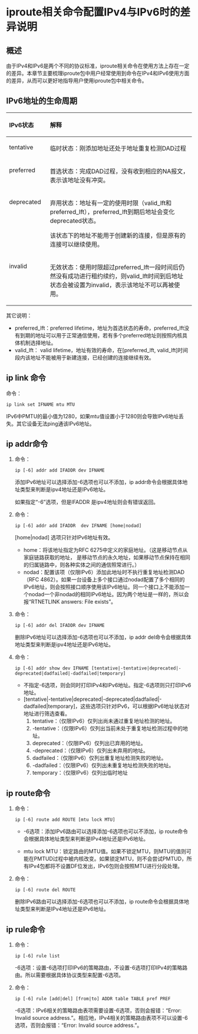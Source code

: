 # iproute相关命令配置IPv4与IPv6时的差异说明<a name="ZH-CN_TOPIC_0183013290"></a>

## 概述<a name="zh-cn_topic_0161841798_zh-cn_topic_0159090633_section9133649143112"></a>

由于IPv4和IPv6是两个不同的协议标准，iproute相关命令在使用方法上存在一定的差异。本章节主要梳理iproute包中用户经常使用到命令在IPv4和IPv6使用方面的差异，从而可以更好地指导用户使用iproute包中相关命令。

## IPv6地址的生命周期<a name="zh-cn_topic_0161841798_zh-cn_topic_0159090633_section10703103152516"></a>

<a name="zh-cn_topic_0161841798_zh-cn_topic_0159090633_table2076913233253"></a>
<table><thead align="left"><tr id="zh-cn_topic_0161841798_zh-cn_topic_0159090633_row583762317252"><th class="cellrowborder" valign="top" width="22%" id="mcps1.1.3.1.1"><p id="zh-cn_topic_0161841798_zh-cn_topic_0159090633_p2837142362517"><a name="zh-cn_topic_0161841798_zh-cn_topic_0159090633_p2837142362517"></a><a name="zh-cn_topic_0161841798_zh-cn_topic_0159090633_p2837142362517"></a><strong id="zh-cn_topic_0161841798_zh-cn_topic_0159090633_b1352931112514"><a name="zh-cn_topic_0161841798_zh-cn_topic_0159090633_b1352931112514"></a><a name="zh-cn_topic_0161841798_zh-cn_topic_0159090633_b1352931112514"></a>IPv6状态</strong></p>
</th>
<th class="cellrowborder" valign="top" width="78%" id="mcps1.1.3.1.2"><p id="zh-cn_topic_0161841798_zh-cn_topic_0159090633_p10837823172516"><a name="zh-cn_topic_0161841798_zh-cn_topic_0159090633_p10837823172516"></a><a name="zh-cn_topic_0161841798_zh-cn_topic_0159090633_p10837823172516"></a><strong id="zh-cn_topic_0161841798_zh-cn_topic_0159090633_b105031361254"><a name="zh-cn_topic_0161841798_zh-cn_topic_0159090633_b105031361254"></a><a name="zh-cn_topic_0161841798_zh-cn_topic_0159090633_b105031361254"></a>解释</strong></p>
</th>
</tr>
</thead>
<tbody><tr id="zh-cn_topic_0161841798_zh-cn_topic_0159090633_row178371023162518"><td class="cellrowborder" valign="top" width="22%" headers="mcps1.1.3.1.1 "><p id="zh-cn_topic_0161841798_zh-cn_topic_0159090633_p38371523152510"><a name="zh-cn_topic_0161841798_zh-cn_topic_0159090633_p38371523152510"></a><a name="zh-cn_topic_0161841798_zh-cn_topic_0159090633_p38371523152510"></a>tentative</p>
</td>
<td class="cellrowborder" valign="top" width="78%" headers="mcps1.1.3.1.2 "><p id="zh-cn_topic_0161841798_zh-cn_topic_0159090633_p198371423102517"><a name="zh-cn_topic_0161841798_zh-cn_topic_0159090633_p198371423102517"></a><a name="zh-cn_topic_0161841798_zh-cn_topic_0159090633_p198371423102517"></a>临时状态：刚添加地址还处于地址重复检测DAD过程</p>
</td>
</tr>
<tr id="zh-cn_topic_0161841798_zh-cn_topic_0159090633_row58376230252"><td class="cellrowborder" valign="top" width="22%" headers="mcps1.1.3.1.1 "><p id="zh-cn_topic_0161841798_zh-cn_topic_0159090633_p683716233250"><a name="zh-cn_topic_0161841798_zh-cn_topic_0159090633_p683716233250"></a><a name="zh-cn_topic_0161841798_zh-cn_topic_0159090633_p683716233250"></a>preferred</p>
</td>
<td class="cellrowborder" valign="top" width="78%" headers="mcps1.1.3.1.2 "><p id="zh-cn_topic_0161841798_zh-cn_topic_0159090633_p19837122311259"><a name="zh-cn_topic_0161841798_zh-cn_topic_0159090633_p19837122311259"></a><a name="zh-cn_topic_0161841798_zh-cn_topic_0159090633_p19837122311259"></a>首选状态：完成DAD过程，没有收到相应的NA报文，表示该地址没有冲突。</p>
</td>
</tr>
<tr id="zh-cn_topic_0161841798_zh-cn_topic_0159090633_row883712382517"><td class="cellrowborder" valign="top" width="22%" headers="mcps1.1.3.1.1 "><p id="zh-cn_topic_0161841798_zh-cn_topic_0159090633_p88371623142516"><a name="zh-cn_topic_0161841798_zh-cn_topic_0159090633_p88371623142516"></a><a name="zh-cn_topic_0161841798_zh-cn_topic_0159090633_p88371623142516"></a>deprecated</p>
</td>
<td class="cellrowborder" valign="top" width="78%" headers="mcps1.1.3.1.2 "><p id="zh-cn_topic_0161841798_zh-cn_topic_0159090633_p38372023132510"><a name="zh-cn_topic_0161841798_zh-cn_topic_0159090633_p38372023132510"></a><a name="zh-cn_topic_0161841798_zh-cn_topic_0159090633_p38372023132510"></a>弃用状态：地址有一定的使用时限（valid_lft和preferred_lft），preferred_lft到期后地址会变化deprecated状态。</p>
<p id="zh-cn_topic_0161841798_zh-cn_topic_0159090633_p4838102352510"><a name="zh-cn_topic_0161841798_zh-cn_topic_0159090633_p4838102352510"></a><a name="zh-cn_topic_0161841798_zh-cn_topic_0159090633_p4838102352510"></a>该状态下的地址不能用于创建新的连接，但是原有的连接可以继续使用。</p>
</td>
</tr>
<tr id="zh-cn_topic_0161841798_zh-cn_topic_0159090633_row16838152313252"><td class="cellrowborder" valign="top" width="22%" headers="mcps1.1.3.1.1 "><p id="zh-cn_topic_0161841798_zh-cn_topic_0159090633_p108383237254"><a name="zh-cn_topic_0161841798_zh-cn_topic_0159090633_p108383237254"></a><a name="zh-cn_topic_0161841798_zh-cn_topic_0159090633_p108383237254"></a>invalid</p>
</td>
<td class="cellrowborder" valign="top" width="78%" headers="mcps1.1.3.1.2 "><p id="zh-cn_topic_0161841798_zh-cn_topic_0159090633_p19838132372518"><a name="zh-cn_topic_0161841798_zh-cn_topic_0159090633_p19838132372518"></a><a name="zh-cn_topic_0161841798_zh-cn_topic_0159090633_p19838132372518"></a>无效状态：使用时限超过preferred_lft一段时间后仍然没有成功进行租约续约，则valid_lft时间到后地址状态会被设置为invalid，表示该地址不可以再被使用。</p>
</td>
</tr>
</tbody>
</table>

其它说明：

-   preferred\_lft：preferred lifetime，地址为首选状态的寿命，preferred\_lft没有到期的地址可以用于正常通信使用，若有多个preferred地址则按照内核具体机制选择地址。
-   valid\_lft： valid lifetime，地址有效的寿命，在\[preferred\_lft, valid\_lft\]时间段内该地址不能被用于新建连接，已经创建的连接继续有效。

## ip link 命令<a name="zh-cn_topic_0161841798_zh-cn_topic_0159090633_section188761939123014"></a>

命令：

```
ip link set IFNAME mtu MTU
```

IPv6中PMTU的最小值为1280，如果mtu值设置小于1280则会导致IPv6地址丢失。其它设备无法ping通该IPv6地址。

## ip addr命令<a name="zh-cn_topic_0161841798_zh-cn_topic_0159090633_section7725170124014"></a>

1.  命令：

    ```
    ip [-6] addr add IFADDR dev IFNAME
    ```

    添加IPv6地址可以选择添加-6选项也可以不添加，ip addr命令会根据具体地址类型来判断是ipv4地址还是IPv6地址。

    如果指定“-6”选项，但是IFADDR 是ipv4地址则会有错误返回。

2.  命令：

    ```
    ip [-6] addr add IFADDR  dev IFNAME [home|nodad]
    ```

    \[home|nodad\] 选项只针对IPv6地址有效。

    -   home：将该地址指定为RFC 6275中定义的家庭地址。（这是移动节点从家庭链路获取的地址， 是移动节点的永久地址，如果移动节点保持在相同的归属链路中，则各种实体之间的通信照常进行。）
    -   nodad：配置该项（仅限IPv6）添加此地址时不执行重复地址检测DAD（RFC 4862）。如果一台设备上多个接口通过nodad配置了多个相同的IPv6地址，则会按照接口顺序使用该IPv6地址。同一个接口上不能添加一个nodad一个非nodad的相同IPv6地址。因为两个地址是一样的，所以会报“RTNETLINK answers: File exists”。

3.  命令：

    ```
    ip [-6] addr del IFADDR dev IFNAME
    ```

    删除IPv6地址可以选择添加-6选项也可以不添加，ip addr del命令会根据具体地址类型来判断是ipv4地址还是IPv6地址。

4.  命令：

    ```
    ip [-6] addr show dev IFNAME [tentative|-tentative|deprecated|-deprecated|dadfailed|-dadfailed|temporary]
    ```

    -   不指定-6选项，则会同时打印IPv4和IPv6地址。指定-6选项则只打印IPv6地址。
    -   \[tentative|-tentative|deprecated|-deprecated|dadfailed|-dadfailed|temporary\]，这些选项只针对IPv6，可以根据IPv6地址状态对地址进行筛选查看。
        1.  tentative：（仅限IPv6）仅列出尚未通过重复地址检测的地址。
        2.  -tentative：（仅限IPv6）仅列出当前未处于重复地址检测过程中的地址。
        3.  deprecated：（仅限IPv6）仅列出已弃用的地址。
        4.  -deprecated：（仅限IPv6）仅列出未弃用的地址。
        5.  dadfailed：（仅限IPv6）仅列出重复地址检测失败的地址。
        6.  -dadfailed：（仅限IPv6）仅列出未重复地址检测失败的地址。
        7.  temporary：（仅限IPv6）仅列出临时地址



## ip route命令<a name="zh-cn_topic_0161841798_zh-cn_topic_0159090633_section165778712419"></a>

1.  命令：

    ```
    ip [-6] route add ROUTE [mtu lock MTU]
    ```

    -   -6选项：添加IPv6路由可以选择添加-6选项也可以不添加，ip route命令会根据具体地址类型来判断是IPv4地址还是IPv6地址。

    -   mtu lock MTU：锁定路由的MTU值。如果不锁定MTU，则MTU的值则可能在PMTUD过程中被内核改变。如果锁定MTU，则不会尝试PMTUD，所有IPv4包都将不设置DF位发出，IPv6包则会按照MTU进行分段处理。

2.  命令：

    ```
    ip [-6] route del ROUTE
    ```

    删除IPv6路由可以选择添加-6选项也可以不添加，ip route命令会根据具体地址类型来判断是IPv4地址还是IPv6地址。


## ip rule命令<a name="zh-cn_topic_0161841798_zh-cn_topic_0159090633_section47311538181212"></a>

1.  命令：

    ```
    ip [-6] rule list
    ```

    -6选项：设置-6选项打印IPv6的策略路由，不设置-6选项打印IPv4的策略路由。所以需要根据具体协议类型来配置-6选项。

2.  命令：

    ```
    ip [-6] rule [add|del] [from|to] ADDR table TABLE pref PREF
    ```

    -6选项：IPv6相关的策略路由表项需要设置-6选项，否则会报错：“Error: Invalid source address.”。相应地，IPv4相关的策略路由表项不可以设置-6选项，否则会报错：“Error: Invalid source address.”。


